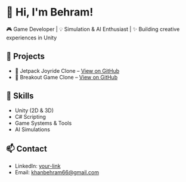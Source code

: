 # 👋 Hi, I'm Behram!

🎮 Game Developer | 💡 Simulation & AI Enthusiast | ✨ Building creative experiences in Unity

## 🚀 Projects
- 🧨 Jetpack Joyride Clone – [View on GitHub](https://github.com/your-username/Jetpack-Joyride-Clone)
- 🧱 Breakout Game Clone – [View on GitHub](https://github.com/your-username/Breakout-Game)

## 🔧 Skills
- Unity (2D & 3D)
- C# Scripting
- Game Systems & Tools
- AI Simulations

## 📫 Contact
- LinkedIn: [your-link](#)
- Email: khanbehram66@gmail.com
